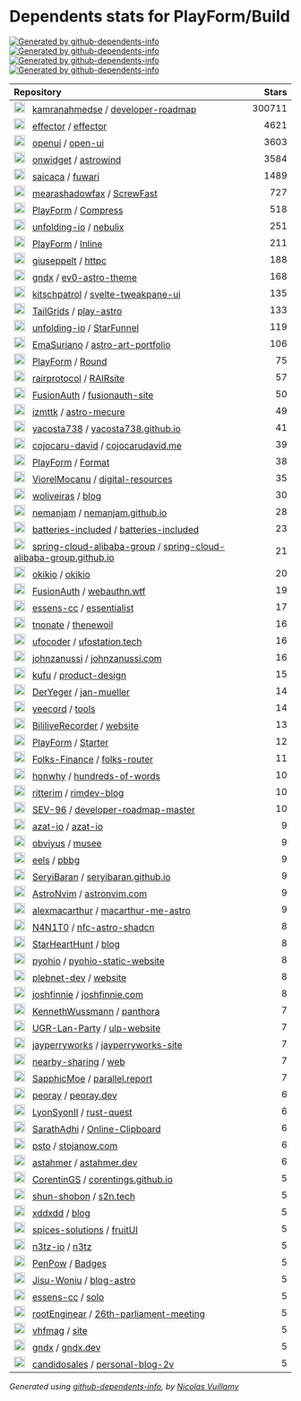 # Dependents stats for PlayForm/Build

[![Generated by github-dependents-info](https://img.shields.io/static/v1?label=Used%20by&message=88&color=informational&logo=slickpic)](https://github.com/PlayForm/Build/network/dependents)
[![Generated by github-dependents-info](https://img.shields.io/static/v1?label=Used%20by%20(public)&message=88&color=informational&logo=slickpic)](https://github.com/PlayForm/Build/network/dependents)
[![Generated by github-dependents-info](https://img.shields.io/static/v1?label=Used%20by%20(private)&message=-88&color=informational&logo=slickpic)](https://github.com/PlayForm/Build/network/dependents)
[![Generated by github-dependents-info](https://img.shields.io/static/v1?label=Used%20by%20(stars)&message=1285&color=informational&logo=slickpic)](https://github.com/PlayForm/Build/network/dependents)

| Repository | Stars  |
| :--------  | -----: |
|<img class="avatar mr-2" src="https://avatars.githubusercontent.com/u/4921183?s=40&v=4" width="20" height="20" alt="">  &nbsp; [kamranahmedse](https://github.com/kamranahmedse) / [developer-roadmap](https://github.com/kamranahmedse/developer-roadmap) | 300711 |
|<img class="avatar mr-2" src="https://avatars.githubusercontent.com/u/62941682?s=40&v=4" width="20" height="20" alt="">  &nbsp; [effector](https://github.com/effector) / [effector](https://github.com/effector/effector) | 4621 |
|<img class="avatar mr-2" src="https://avatars.githubusercontent.com/u/79960971?s=40&v=4" width="20" height="20" alt="">  &nbsp; [openui](https://github.com/openui) / [open-ui](https://github.com/openui/open-ui) | 3603 |
|<img class="avatar mr-2" src="https://avatars.githubusercontent.com/u/106269169?s=40&v=4" width="20" height="20" alt="">  &nbsp; [onwidget](https://github.com/onwidget) / [astrowind](https://github.com/onwidget/astrowind) | 3584 |
|<img class="avatar mr-2" src="https://avatars.githubusercontent.com/u/25200299?s=40&v=4" width="20" height="20" alt="">  &nbsp; [saicaca](https://github.com/saicaca) / [fuwari](https://github.com/saicaca/fuwari) | 1489 |
|<img class="avatar mr-2" src="https://avatars.githubusercontent.com/u/125820963?s=40&v=4" width="20" height="20" alt="">  &nbsp; [mearashadowfax](https://github.com/mearashadowfax) / [ScrewFast](https://github.com/mearashadowfax/ScrewFast) | 727 |
|<img class="avatar mr-2" src="https://avatars.githubusercontent.com/u/59433307?s=40&v=4" width="20" height="20" alt="">  &nbsp; [PlayForm](https://github.com/PlayForm) / [Compress](https://github.com/PlayForm/Compress) | 518 |
|<img class="avatar mr-2" src="https://avatars.githubusercontent.com/u/144011171?s=40&v=4" width="20" height="20" alt="">  &nbsp; [unfolding-io](https://github.com/unfolding-io) / [nebulix](https://github.com/unfolding-io/nebulix) | 251 |
|<img class="avatar mr-2" src="https://avatars.githubusercontent.com/u/59433307?s=40&v=4" width="20" height="20" alt="">  &nbsp; [PlayForm](https://github.com/PlayForm) / [Inline](https://github.com/PlayForm/Inline) | 211 |
|<img class="avatar mr-2" src="https://avatars.githubusercontent.com/u/7147291?s=40&v=4" width="20" height="20" alt="">  &nbsp; [giuseppelt](https://github.com/giuseppelt) / [httpc](https://github.com/giuseppelt/httpc) | 188 |
|<img class="avatar mr-2" src="https://avatars.githubusercontent.com/u/10554486?s=40&v=4" width="20" height="20" alt="">  &nbsp; [gndx](https://github.com/gndx) / [ev0-astro-theme](https://github.com/gndx/ev0-astro-theme) | 168 |
|<img class="avatar mr-2" src="https://avatars.githubusercontent.com/u/194164?s=40&v=4" width="20" height="20" alt="">  &nbsp; [kitschpatrol](https://github.com/kitschpatrol) / [svelte-tweakpane-ui](https://github.com/kitschpatrol/svelte-tweakpane-ui) | 135 |
|<img class="avatar mr-2" src="https://avatars.githubusercontent.com/u/91002014?s=40&v=4" width="20" height="20" alt="">  &nbsp; [TailGrids](https://github.com/TailGrids) / [play-astro](https://github.com/TailGrids/play-astro) | 133 |
|<img class="avatar mr-2" src="https://avatars.githubusercontent.com/u/144011171?s=40&v=4" width="20" height="20" alt="">  &nbsp; [unfolding-io](https://github.com/unfolding-io) / [StarFunnel](https://github.com/unfolding-io/StarFunnel) | 119 |
|<img class="avatar mr-2" src="https://avatars.githubusercontent.com/u/3399429?s=40&v=4" width="20" height="20" alt="">  &nbsp; [EmaSuriano](https://github.com/EmaSuriano) / [astro-art-portfolio](https://github.com/EmaSuriano/astro-art-portfolio) | 106 |
|<img class="avatar mr-2" src="https://avatars.githubusercontent.com/u/59433307?s=40&v=4" width="20" height="20" alt="">  &nbsp; [PlayForm](https://github.com/PlayForm) / [Round](https://github.com/PlayForm/Round) | 75 |
|<img class="avatar mr-2" src="https://avatars.githubusercontent.com/u/73792201?s=40&v=4" width="20" height="20" alt="">  &nbsp; [rairprotocol](https://github.com/rairprotocol) / [RAIRsite](https://github.com/rairprotocol/RAIRsite) | 57 |
|<img class="avatar mr-2" src="https://avatars.githubusercontent.com/u/41974756?s=40&v=4" width="20" height="20" alt="">  &nbsp; [FusionAuth](https://github.com/FusionAuth) / [fusionauth-site](https://github.com/FusionAuth/fusionauth-site) | 50 |
|<img class="avatar mr-2" src="https://avatars.githubusercontent.com/u/26360968?s=40&v=4" width="20" height="20" alt="">  &nbsp; [izmttk](https://github.com/izmttk) / [astro-mecure](https://github.com/izmttk/astro-mecure) | 49 |
|<img class="avatar mr-2" src="https://avatars.githubusercontent.com/u/33158051?s=40&v=4" width="20" height="20" alt="">  &nbsp; [yacosta738](https://github.com/yacosta738) / [yacosta738.github.io](https://github.com/yacosta738/yacosta738.github.io) | 41 |
|<img class="avatar mr-2" src="https://avatars.githubusercontent.com/u/85460567?s=40&v=4" width="20" height="20" alt="">  &nbsp; [cojocaru-david](https://github.com/cojocaru-david) / [cojocarudavid.me](https://github.com/cojocaru-david/cojocarudavid.me) | 39 |
|<img class="avatar mr-2" src="https://avatars.githubusercontent.com/u/59433307?s=40&v=4" width="20" height="20" alt="">  &nbsp; [PlayForm](https://github.com/PlayForm) / [Format](https://github.com/PlayForm/Format) | 38 |
|<img class="avatar mr-2" src="https://avatars.githubusercontent.com/u/166049?s=40&v=4" width="20" height="20" alt="">  &nbsp; [ViorelMocanu](https://github.com/ViorelMocanu) / [digital-resources](https://github.com/ViorelMocanu/digital-resources) | 35 |
|<img class="avatar mr-2" src="https://avatars.githubusercontent.com/u/4243601?s=40&v=4" width="20" height="20" alt="">  &nbsp; [woliveiras](https://github.com/woliveiras) / [blog](https://github.com/woliveiras/blog) | 30 |
|<img class="avatar mr-2" src="https://avatars.githubusercontent.com/u/9990165?s=40&v=4" width="20" height="20" alt="">  &nbsp; [nemanjam](https://github.com/nemanjam) / [nemanjam.github.io](https://github.com/nemanjam/nemanjam.github.io) | 28 |
|<img class="avatar mr-2" src="https://avatars.githubusercontent.com/u/79177379?s=40&v=4" width="20" height="20" alt="">  &nbsp; [batteries-included](https://github.com/batteries-included) / [batteries-included](https://github.com/batteries-included/batteries-included) | 23 |
|<img class="avatar mr-2" src="https://avatars.githubusercontent.com/u/48666392?s=40&v=4" width="20" height="20" alt="">  &nbsp; [spring-cloud-alibaba-group](https://github.com/spring-cloud-alibaba-group) / [spring-cloud-alibaba-group.github.io](https://github.com/spring-cloud-alibaba-group/spring-cloud-alibaba-group.github.io) | 21 |
|<img class="avatar mr-2" src="https://avatars.githubusercontent.com/u/17222836?s=40&v=4" width="20" height="20" alt="">  &nbsp; [okikio](https://github.com/okikio) / [okikio](https://github.com/okikio/okikio) | 20 |
|<img class="avatar mr-2" src="https://avatars.githubusercontent.com/u/41974756?s=40&v=4" width="20" height="20" alt="">  &nbsp; [FusionAuth](https://github.com/FusionAuth) / [webauthn.wtf](https://github.com/FusionAuth/webauthn.wtf) | 19 |
|<img class="avatar mr-2" src="https://avatars.githubusercontent.com/u/162776605?s=40&v=4" width="20" height="20" alt="">  &nbsp; [essens-cc](https://github.com/essens-cc) / [essentialist](https://github.com/essens-cc/essentialist) | 17 |
|<img class="avatar mr-2" src="https://avatars.githubusercontent.com/u/133825060?s=40&v=4" width="20" height="20" alt="">  &nbsp; [tnonate](https://github.com/tnonate) / [thenewoil](https://github.com/tnonate/thenewoil) | 16 |
|<img class="avatar mr-2" src="https://avatars.githubusercontent.com/u/2094547?s=40&v=4" width="20" height="20" alt="">  &nbsp; [ufocoder](https://github.com/ufocoder) / [ufostation.tech](https://github.com/ufocoder/ufostation.tech) | 16 |
|<img class="avatar mr-2" src="https://avatars.githubusercontent.com/u/1163273?s=40&v=4" width="20" height="20" alt="">  &nbsp; [johnzanussi](https://github.com/johnzanussi) / [johnzanussi.com](https://github.com/johnzanussi/johnzanussi.com) | 16 |
|<img class="avatar mr-2" src="https://avatars.githubusercontent.com/u/6356728?s=40&v=4" width="20" height="20" alt="">  &nbsp; [kufu](https://github.com/kufu) / [product-design](https://github.com/kufu/product-design) | 15 |
|<img class="avatar mr-2" src="https://avatars.githubusercontent.com/u/7950094?s=40&v=4" width="20" height="20" alt="">  &nbsp; [DerYeger](https://github.com/DerYeger) / [jan-mueller](https://github.com/DerYeger/jan-mueller) | 14 |
|<img class="avatar mr-2" src="https://avatars.githubusercontent.com/u/88699887?s=40&v=4" width="20" height="20" alt="">  &nbsp; [yeecord](https://github.com/yeecord) / [tools](https://github.com/yeecord/tools) | 14 |
|<img class="avatar mr-2" src="https://avatars.githubusercontent.com/u/75512036?s=40&v=4" width="20" height="20" alt="">  &nbsp; [BililiveRecorder](https://github.com/BililiveRecorder) / [website](https://github.com/BililiveRecorder/website) | 13 |
|<img class="avatar mr-2" src="https://avatars.githubusercontent.com/u/59433307?s=40&v=4" width="20" height="20" alt="">  &nbsp; [PlayForm](https://github.com/PlayForm) / [Starter](https://github.com/PlayForm/Starter) | 12 |
|<img class="avatar mr-2" src="https://avatars.githubusercontent.com/u/100793831?s=40&v=4" width="20" height="20" alt="">  &nbsp; [Folks-Finance](https://github.com/Folks-Finance) / [folks-router](https://github.com/Folks-Finance/folks-router) | 11 |
|<img class="avatar mr-2" src="https://avatars.githubusercontent.com/u/2212273?s=40&v=4" width="20" height="20" alt="">  &nbsp; [honwhy](https://github.com/honwhy) / [hundreds-of-words](https://github.com/honwhy/hundreds-of-words) | 10 |
|<img class="avatar mr-2" src="https://avatars.githubusercontent.com/u/7880828?s=40&v=4" width="20" height="20" alt="">  &nbsp; [ritterim](https://github.com/ritterim) / [rimdev-blog](https://github.com/ritterim/rimdev-blog) | 10 |
|<img class="avatar mr-2" src="https://avatars.githubusercontent.com/u/145331635?s=40&v=4" width="20" height="20" alt="">  &nbsp; [SEV-96](https://github.com/SEV-96) / [developer-roadmap-master](https://github.com/SEV-96/developer-roadmap-master) | 10 |
|<img class="avatar mr-2" src="https://avatars.githubusercontent.com/u/5698350?s=40&v=4" width="20" height="20" alt="">  &nbsp; [azat-io](https://github.com/azat-io) / [azat-io](https://github.com/azat-io/azat-io) | 9 |
|<img class="avatar mr-2" src="https://avatars.githubusercontent.com/u/22031114?s=40&v=4" width="20" height="20" alt="">  &nbsp; [obviyus](https://github.com/obviyus) / [musee](https://github.com/obviyus/musee) | 9 |
|<img class="avatar mr-2" src="https://avatars.githubusercontent.com/u/86960670?s=40&v=4" width="20" height="20" alt="">  &nbsp; [eels](https://github.com/eels) / [pbbg](https://github.com/eels/pbbg) | 9 |
|<img class="avatar mr-2" src="https://avatars.githubusercontent.com/u/82605415?s=40&v=4" width="20" height="20" alt="">  &nbsp; [SeryiBaran](https://github.com/SeryiBaran) / [seryibaran.github.io](https://github.com/SeryiBaran/seryibaran.github.io) | 9 |
|<img class="avatar mr-2" src="https://avatars.githubusercontent.com/u/102238249?s=40&v=4" width="20" height="20" alt="">  &nbsp; [AstroNvim](https://github.com/AstroNvim) / [astronvim.com](https://github.com/AstroNvim/astronvim.com) | 9 |
|<img class="avatar mr-2" src="https://avatars.githubusercontent.com/u/8398220?s=40&v=4" width="20" height="20" alt="">  &nbsp; [alexmacarthur](https://github.com/alexmacarthur) / [macarthur-me-astro](https://github.com/alexmacarthur/macarthur-me-astro) | 9 |
|<img class="avatar mr-2" src="https://avatars.githubusercontent.com/u/68034867?s=40&v=4" width="20" height="20" alt="">  &nbsp; [N4N1T0](https://github.com/N4N1T0) / [nfc-astro-shadcn](https://github.com/N4N1T0/nfc-astro-shadcn) | 8 |
|<img class="avatar mr-2" src="https://avatars.githubusercontent.com/u/14922941?s=40&v=4" width="20" height="20" alt="">  &nbsp; [StarHeartHunt](https://github.com/StarHeartHunt) / [blog](https://github.com/StarHeartHunt/blog) | 8 |
|<img class="avatar mr-2" src="https://avatars.githubusercontent.com/u/5121556?s=40&v=4" width="20" height="20" alt="">  &nbsp; [pyohio](https://github.com/pyohio) / [pyohio-static-website](https://github.com/pyohio/pyohio-static-website) | 8 |
|<img class="avatar mr-2" src="https://avatars.githubusercontent.com/u/136761133?s=40&v=4" width="20" height="20" alt="">  &nbsp; [plebnet-dev](https://github.com/plebnet-dev) / [website](https://github.com/plebnet-dev/website) | 8 |
|<img class="avatar mr-2" src="https://avatars.githubusercontent.com/u/125098?s=40&v=4" width="20" height="20" alt="">  &nbsp; [joshfinnie](https://github.com/joshfinnie) / [joshfinnie.com](https://github.com/joshfinnie/joshfinnie.com) | 8 |
|<img class="avatar mr-2" src="https://avatars.githubusercontent.com/u/11491506?s=40&v=4" width="20" height="20" alt="">  &nbsp; [KennethWussmann](https://github.com/KennethWussmann) / [panthora](https://github.com/KennethWussmann/panthora) | 7 |
|<img class="avatar mr-2" src="https://avatars.githubusercontent.com/u/189050980?s=40&v=4" width="20" height="20" alt="">  &nbsp; [UGR-Lan-Party](https://github.com/UGR-Lan-Party) / [ulp-website](https://github.com/UGR-Lan-Party/ulp-website) | 7 |
|<img class="avatar mr-2" src="https://avatars.githubusercontent.com/u/1044536?s=40&v=4" width="20" height="20" alt="">  &nbsp; [jayperryworks](https://github.com/jayperryworks) / [jayperryworks-site](https://github.com/jayperryworks/jayperryworks-site) | 7 |
|<img class="avatar mr-2" src="https://avatars.githubusercontent.com/u/135554364?s=40&v=4" width="20" height="20" alt="">  &nbsp; [nearby-sharing](https://github.com/nearby-sharing) / [web](https://github.com/nearby-sharing/web) | 7 |
|<img class="avatar mr-2" src="https://avatars.githubusercontent.com/u/22654782?s=40&v=4" width="20" height="20" alt="">  &nbsp; [SapphicMoe](https://github.com/SapphicMoe) / [parallel.report](https://github.com/SapphicMoe/parallel.report) | 7 |
|<img class="avatar mr-2" src="https://avatars.githubusercontent.com/u/23735423?s=40&v=4" width="20" height="20" alt="">  &nbsp; [peoray](https://github.com/peoray) / [peoray.dev](https://github.com/peoray/peoray.dev) | 6 |
|<img class="avatar mr-2" src="https://avatars.githubusercontent.com/u/69039201?s=40&v=4" width="20" height="20" alt="">  &nbsp; [LyonSyonII](https://github.com/LyonSyonII) / [rust-quest](https://github.com/LyonSyonII/rust-quest) | 6 |
|<img class="avatar mr-2" src="https://avatars.githubusercontent.com/u/91727830?s=40&v=4" width="20" height="20" alt="">  &nbsp; [SarathAdhi](https://github.com/SarathAdhi) / [Online-Clipboard](https://github.com/SarathAdhi/Online-Clipboard) | 6 |
|<img class="avatar mr-2" src="https://avatars.githubusercontent.com/u/7809845?s=40&v=4" width="20" height="20" alt="">  &nbsp; [psto](https://github.com/psto) / [stojanow.com](https://github.com/psto/stojanow.com) | 6 |
|<img class="avatar mr-2" src="https://avatars.githubusercontent.com/u/47224540?s=40&v=4" width="20" height="20" alt="">  &nbsp; [astahmer](https://github.com/astahmer) / [astahmer.dev](https://github.com/astahmer/astahmer.dev) | 6 |
|<img class="avatar mr-2" src="https://avatars.githubusercontent.com/u/43623834?s=40&v=4" width="20" height="20" alt="">  &nbsp; [CorentinGS](https://github.com/CorentinGS) / [corentings.github.io](https://github.com/CorentinGS/corentings.github.io) | 5 |
|<img class="avatar mr-2" src="https://avatars.githubusercontent.com/u/37236438?s=40&v=4" width="20" height="20" alt="">  &nbsp; [shun-shobon](https://github.com/shun-shobon) / [s2n.tech](https://github.com/shun-shobon/s2n.tech) | 5 |
|<img class="avatar mr-2" src="https://avatars.githubusercontent.com/u/5778879?s=40&v=4" width="20" height="20" alt="">  &nbsp; [xddxdd](https://github.com/xddxdd) / [blog](https://github.com/xddxdd/blog) | 5 |
|<img class="avatar mr-2" src="https://avatars.githubusercontent.com/u/117222354?s=40&v=4" width="20" height="20" alt="">  &nbsp; [spices-solutions](https://github.com/spices-solutions) / [fruitUI](https://github.com/spices-solutions/fruitUI) | 5 |
|<img class="avatar mr-2" src="https://avatars.githubusercontent.com/u/141676282?s=40&v=4" width="20" height="20" alt="">  &nbsp; [n3tz-io](https://github.com/n3tz-io) / [n3tz](https://github.com/n3tz-io/n3tz) | 5 |
|<img class="avatar mr-2" src="https://avatars.githubusercontent.com/u/22850708?s=40&v=4" width="20" height="20" alt="">  &nbsp; [PenPow](https://github.com/PenPow) / [Badges](https://github.com/PenPow/Badges) | 5 |
|<img class="avatar mr-2" src="https://avatars.githubusercontent.com/u/31986081?s=40&v=4" width="20" height="20" alt="">  &nbsp; [Jisu-Woniu](https://github.com/Jisu-Woniu) / [blog-astro](https://github.com/Jisu-Woniu/blog-astro) | 5 |
|<img class="avatar mr-2" src="https://avatars.githubusercontent.com/u/162776605?s=40&v=4" width="20" height="20" alt="">  &nbsp; [essens-cc](https://github.com/essens-cc) / [solo](https://github.com/essens-cc/solo) | 5 |
|<img class="avatar mr-2" src="https://avatars.githubusercontent.com/u/7108662?s=40&v=4" width="20" height="20" alt="">  &nbsp; [rootEnginear](https://github.com/rootEnginear) / [26th-parliament-meeting](https://github.com/rootEnginear/26th-parliament-meeting) | 5 |
|<img class="avatar mr-2" src="https://avatars.githubusercontent.com/u/357835?s=40&v=4" width="20" height="20" alt="">  &nbsp; [vhfmag](https://github.com/vhfmag) / [site](https://github.com/vhfmag/site) | 5 |
|<img class="avatar mr-2" src="https://avatars.githubusercontent.com/u/10554486?s=40&v=4" width="20" height="20" alt="">  &nbsp; [gndx](https://github.com/gndx) / [gndx.dev](https://github.com/gndx/gndx.dev) | 5 |
|<img class="avatar mr-2" src="https://avatars.githubusercontent.com/u/186637?s=40&v=4" width="20" height="20" alt="">  &nbsp; [candidosales](https://github.com/candidosales) / [personal-blog-2v](https://github.com/candidosales/personal-blog-2v) | 5 |

_Generated using [github-dependents-info](https://github.com/nvuillam/github-dependents-info), by [Nicolas Vuillamy](https://github.com/nvuillam)_